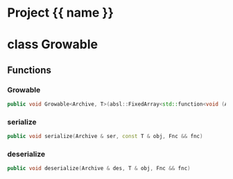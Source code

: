 <script setup>
import {useRoute} from 'vitepress'
const {path} = useRoute()
const tokens = path.split('/')
const words = tokens[2].split('-');
for (let i = 0; i < words.length; i++) {
    words[i] = words[i].charAt(0).toUpperCase() + words[i].slice(1);
    words[i] = words[i].replace('geode', 'Geode')
}
const name = words.join('-');
</script>
# Project {{ name }}

# class Growable


## Functions

### Growable

```cpp
public void Growable<Archive, T>(absl::FixedArray<std::function<void (Archive &, T &)> > serializers)
```


### serialize

```cpp
public void serialize(Archive & ser, const T & obj, Fnc && fnc)
```


### deserialize

```cpp
public void deserialize(Archive & des, T & obj, Fnc && fnc)
```




